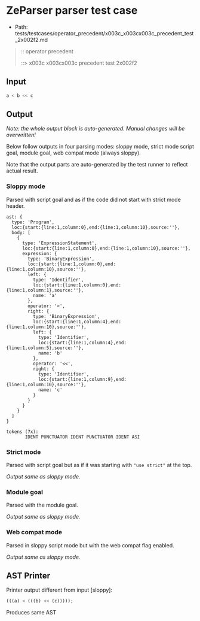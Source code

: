 # ZeParser parser test case

- Path: tests/testcases/operator_precedent/x003c_x003cx003c_precedent_test_2x002f2.md

> :: operator precedent
>
> ::> x003c x003cx003c precedent test 2x002f2

## Input

`````js
a < b << c
`````

## Output

_Note: the whole output block is auto-generated. Manual changes will be overwritten!_

Below follow outputs in four parsing modes: sloppy mode, strict mode script goal, module goal, web compat mode (always sloppy).

Note that the output parts are auto-generated by the test runner to reflect actual result.

### Sloppy mode

Parsed with script goal and as if the code did not start with strict mode header.

`````
ast: {
  type: 'Program',
  loc:{start:{line:1,column:0},end:{line:1,column:10},source:''},
  body: [
    {
      type: 'ExpressionStatement',
      loc:{start:{line:1,column:0},end:{line:1,column:10},source:''},
      expression: {
        type: 'BinaryExpression',
        loc:{start:{line:1,column:0},end:{line:1,column:10},source:''},
        left: {
          type: 'Identifier',
          loc:{start:{line:1,column:0},end:{line:1,column:1},source:''},
          name: 'a'
        },
        operator: '<',
        right: {
          type: 'BinaryExpression',
          loc:{start:{line:1,column:4},end:{line:1,column:10},source:''},
          left: {
            type: 'Identifier',
            loc:{start:{line:1,column:4},end:{line:1,column:5},source:''},
            name: 'b'
          },
          operator: '<<',
          right: {
            type: 'Identifier',
            loc:{start:{line:1,column:9},end:{line:1,column:10},source:''},
            name: 'c'
          }
        }
      }
    }
  ]
}

tokens (7x):
       IDENT PUNCTUATOR IDENT PUNCTUATOR IDENT ASI
`````

### Strict mode

Parsed with script goal but as if it was starting with `"use strict"` at the top.

_Output same as sloppy mode._

### Module goal

Parsed with the module goal.

_Output same as sloppy mode._

### Web compat mode

Parsed in sloppy script mode but with the web compat flag enabled.

_Output same as sloppy mode._

## AST Printer

Printer output different from input [sloppy]:

````js
(((a) < (((b) << (c)))));
````

Produces same AST
